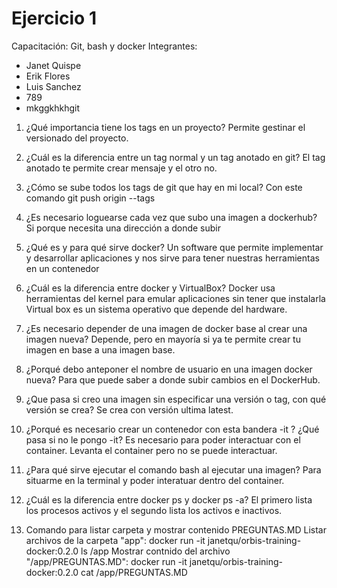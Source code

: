 # Ejercicio 1
Capacitación: Git, bash y docker
Integrantes:
- Janet Quispe
- Erik Flores
- Luis Sanchez
- 789
- mkggkhkhgit


1. ¿Qué importancia tiene los tags en un proyecto?
    Permite gestinar el versionado del proyecto.

2. ¿Cuál es la diferencia entre un tag normal y un tag anotado en git?
    El tag anotado te permite crear mensaje y el otro no.

3. ¿Cómo se sube todos los tags de git que hay en mi local?
    Con este comando git push origin --tags

4. ¿Es necesario loguearse cada vez que subo una imagen a dockerhub?
    Si porque necesita una dirección a donde subir

5. ¿Qué es y para qué sirve docker?
    Un software que permite implementar y desarrollar aplicaciones y nos sirve para tener nuestras herramientas en un contenedor

6. ¿Cuál es la diferencia entre docker y VirtualBox?
    Docker usa herramientas del kernel para emular aplicaciones sin tener que instalarla
    Virtual box es un sistema operativo que depende del hardware.

7. ¿Es necesario depender de una imagen de docker base al crear una imagen nueva?
    Depende, pero en mayoría si ya te permite crear tu imagen en base a una imagen base.

8. ¿Porqué debo anteponer el nombre de usuario en una imagen docker nueva?
    Para que puede saber a donde subir cambios en el DockerHub.

9. ¿Que pasa si creo una imagen sin especificar una versión o tag, con qué versión se crea?
    Se crea con versión ultima latest.

10. ¿Porqué es necesario crear un contenedor con esta bandera -it ? ¿Qué pasa si no le pongo -it?
    Es necesario para poder interactuar con el container. Levanta el container pero no se puede interactuar.

11. ¿Para qué sirve ejecutar el comando bash al ejecutar una imagen?
    Para situarme en la terminal y poder interatuar dentro del container.

12. ¿Cuál es la diferencia entre docker ps y docker ps -a?
    El primero lista los procesos activos y el segundo lista los activos e inactivos.

13. Comando para listar carpeta y mostrar contenido PREGUNTAS.MD
    Listar archivos de la carpeta "app": docker run -it janetqu/orbis-training-docker:0.2.0 ls /app
    Mostrar contnido del archivo "/app/PREGUNTAS.MD": docker run -it janetqu/orbis-training-docker:0.2.0 cat /app/PREGUNTAS.MD